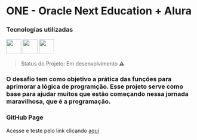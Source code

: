 # ONE - Oracle Next Education + Alura

<h3> Tecnologias utilizadas</h3>

<div style="display: inline" >
    <img width="40" height="40" src="https://cdn.jsdelivr.net/gh/devicons/devicon/icons/javascript/javascript-original.svg" />
    <img width="40" height="40" src="https://cdn.jsdelivr.net/gh/devicons/devicon/icons/vscode/vscode-original.svg" />
    <img width="40" height="40"  src="https://cdn.jsdelivr.net/gh/devicons/devicon/icons/html5/html5-original.svg" />          
</div>
          
 <br /> 

> Status do Projeto: Em desenvolvimento :warning:       
          

<h3> O desafio tem como objetivo a prática das funções para aprimorar a lógica de programção. Esse projeto serve como base para ajudar muitos que estão começando nessa jornada maravilhosa, que é a programação. </h3> 

<h3>GitHub Page</h3>

Acesse e teste pelo link clicando [aqui](https://charlesbrcosta.github.io/ONE-Oracle-Next-Education-Alura/)